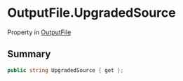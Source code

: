 # OutputFile.UpgradedSource

Property in [OutputFile](/docs/api/csharp/yarn.compiler.upgrader.upgraderesult.outputfile.md)

## Summary



```csharp
public string UpgradedSource { get };
```

